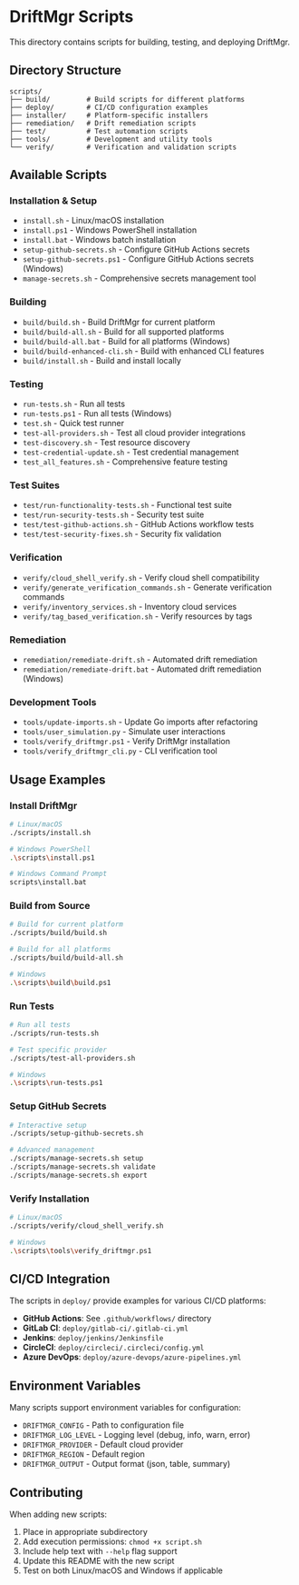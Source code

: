 # DriftMgr Scripts

This directory contains scripts for building, testing, and deploying DriftMgr.

## Directory Structure

```
scripts/
├── build/         # Build scripts for different platforms
├── deploy/        # CI/CD configuration examples
├── installer/     # Platform-specific installers
├── remediation/   # Drift remediation scripts
├── test/          # Test automation scripts
├── tools/         # Development and utility tools
└── verify/        # Verification and validation scripts
```

## Available Scripts

### Installation & Setup
- `install.sh` - Linux/macOS installation
- `install.ps1` - Windows PowerShell installation
- `install.bat` - Windows batch installation
- `setup-github-secrets.sh` - Configure GitHub Actions secrets
- `setup-github-secrets.ps1` - Configure GitHub Actions secrets (Windows)
- `manage-secrets.sh` - Comprehensive secrets management tool

### Building
- `build/build.sh` - Build DriftMgr for current platform
- `build/build-all.sh` - Build for all supported platforms
- `build/build-all.bat` - Build for all platforms (Windows)
- `build/build-enhanced-cli.sh` - Build with enhanced CLI features
- `build/install.sh` - Build and install locally

### Testing
- `run-tests.sh` - Run all tests
- `run-tests.ps1` - Run all tests (Windows)
- `test.sh` - Quick test runner
- `test-all-providers.sh` - Test all cloud provider integrations
- `test-discovery.sh` - Test resource discovery
- `test-credential-update.sh` - Test credential management
- `test_all_features.sh` - Comprehensive feature testing

### Test Suites
- `test/run-functionality-tests.sh` - Functional test suite
- `test/run-security-tests.sh` - Security test suite
- `test/test-github-actions.sh` - GitHub Actions workflow tests
- `test/test-security-fixes.sh` - Security fix validation

### Verification
- `verify/cloud_shell_verify.sh` - Verify cloud shell compatibility
- `verify/generate_verification_commands.sh` - Generate verification commands
- `verify/inventory_services.sh` - Inventory cloud services
- `verify/tag_based_verification.sh` - Verify resources by tags

### Remediation
- `remediation/remediate-drift.sh` - Automated drift remediation
- `remediation/remediate-drift.bat` - Automated drift remediation (Windows)

### Development Tools
- `tools/update-imports.sh` - Update Go imports after refactoring
- `tools/user_simulation.py` - Simulate user interactions
- `tools/verify_driftmgr.ps1` - Verify DriftMgr installation
- `tools/verify_driftmgr_cli.py` - CLI verification tool

## Usage Examples

### Install DriftMgr
```bash
# Linux/macOS
./scripts/install.sh

# Windows PowerShell
.\scripts\install.ps1

# Windows Command Prompt
scripts\install.bat
```

### Build from Source
```bash
# Build for current platform
./scripts/build/build.sh

# Build for all platforms
./scripts/build/build-all.sh

# Windows
.\scripts\build\build.ps1
```

### Run Tests
```bash
# Run all tests
./scripts/run-tests.sh

# Test specific provider
./scripts/test-all-providers.sh

# Windows
.\scripts\run-tests.ps1
```

### Setup GitHub Secrets
```bash
# Interactive setup
./scripts/setup-github-secrets.sh

# Advanced management
./scripts/manage-secrets.sh setup
./scripts/manage-secrets.sh validate
./scripts/manage-secrets.sh export
```

### Verify Installation
```bash
# Linux/macOS
./scripts/verify/cloud_shell_verify.sh

# Windows
.\scripts\tools\verify_driftmgr.ps1
```

## CI/CD Integration

The scripts in `deploy/` provide examples for various CI/CD platforms:

- **GitHub Actions**: See `.github/workflows/` directory
- **GitLab CI**: `deploy/gitlab-ci/.gitlab-ci.yml`
- **Jenkins**: `deploy/jenkins/Jenkinsfile`
- **CircleCI**: `deploy/circleci/.circleci/config.yml`
- **Azure DevOps**: `deploy/azure-devops/azure-pipelines.yml`

## Environment Variables

Many scripts support environment variables for configuration:

- `DRIFTMGR_CONFIG` - Path to configuration file
- `DRIFTMGR_LOG_LEVEL` - Logging level (debug, info, warn, error)
- `DRIFTMGR_PROVIDER` - Default cloud provider
- `DRIFTMGR_REGION` - Default region
- `DRIFTMGR_OUTPUT` - Output format (json, table, summary)

## Contributing

When adding new scripts:
1. Place in appropriate subdirectory
2. Add execution permissions: `chmod +x script.sh`
3. Include help text with `--help` flag support
4. Update this README with the new script
5. Test on both Linux/macOS and Windows if applicable